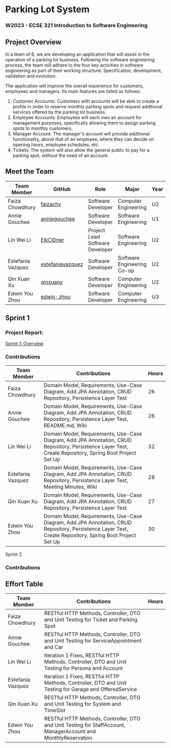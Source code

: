 # Parking Lot System
### W2023 - ECSE 321 Introduction to Software Engineering

## Project Overview
In a team of 6, we are developing an application that will assist in the operation of a parking lot business. Following the software engineering process, the team will adhere to the four key activities in software engineering as part of their working structure: Specification, development, validation and evolution. 

The application will improve the overall experience for customers, employees and managers. Its main features are listed as follows:
1. Customer Accounts: Customers with accounts will be able to create a profile in order to reserve monthly parking spots and request additional services offered by the parking lot business.
2. Employee Accounts: Employees will each own an account for management purposes, specifically allowing them to assign parking spots to monthly customers.
3. Manager Account: The manager's account will provide additional functionality, above that of an employee, where they can decide on opening hours, employee schedules, etc.
4. Tickets: The system will also allow the general public to pay for a parking spot, without the need of an account.

## Meet the Team
| Team Member       | GitHub                                          | Role | Major                      | Year |
| ----------------- | ----------------------------------------------- | ---- | -------------------- | ---- |
| Faiza Chowdhury   |[faizachy](https://github.com/faizachy)          | Software Developer | Computer Engineering       | U2 |
| Annie Gouchee     |[anniegouchee](https://github.com/anniegouchee)  | Software Developer | Software Engineering       | U1 |
| Lin Wei Li        |[ElkCl0ner](https://github.com/ElkCl0ner)        | Project Lead <br /> Software Developer | Software Engineering       | U2 |
| Estefania Vazquez |[estefaniavazquez](https://github.com/estefaniavazquez) | Software Developer | Software Engineering Co-op | U2 |
| Qin Xuan Xu       |[qinxuanx](https://github.com/qinxuanx)          | Software Developer | Computer Engineering       | U2 |
| Edwin You Zhou    |[edwin-zhou](https://github.com/edwin-zhou)      | Software Developer | Computer Engineering       | U3 |

## Sprint 1

### Project Report:
[Sprint 1: Overview](https://github.com/McGill-ECSE321-W23/project-group-04/wiki/Overview)

### Contributions
| Team Member       | Contributions                                   | Hours  |
| ----------------- | ----------------------------------------------- | ------ |
| Faiza Chowdhury   |Domain Model, Requirements, Use-Case Diagram, Add JPA Annotation, CRUD Repository, Persistence Layer Test|   26     |
| Annie Gouchee     |Domain Model, Requirements, Use-Case Diagram, Add JPA Annotation, CRUD Repository, Persistence Layer Test, README.md, Wiki |    26   |
| Lin Wei Li        |Domain Model, Requirements, Use-Case Diagram, Add JPA Annotation, CRUD Repository, Persistence Layer Test, Create Repository, Spring Boot Project Set Up|   32   |
| Estefania Vazquez |Domain Model, Requirements, Use-Case Diagram, Add JPA Annotation, CRUD Repository, Persistence Layer Test, Meeting Minutes, Wiki| 28     |
| Qin Xuan Xu       |Domain Model, Requirements, Use-Case Diagram, Add JPA Annotation, CRUD Repository, Persistence Layer Test|   27   |
| Edwin You Zhou    |Domain Model, Requirements, Use-Case Diagram, Add JPA Annotation, CRUD Repository, Persistence Layer Test, Create Repository, Spring Boot Project Set Up|   30   |

Sprint 2

### Contributions
## Effort Table
| Team Member       | Contributions                                   | Hours  |
| ----------------- | ----------------------------------------------- | ------ |
| Faiza Chowdhury   |RESTful HTTP Methods, Controller, DTO and Unit Testing for Ticket and Parking Spot|        |
| Annie Gouchee     |RESTful HTTP Methods, Controller, DTO and Unit Testing for ServiceAppointment and Car|       |
| Lin Wei Li        |Iteration 1 Fixes, RESTful HTTP Methods, Controller, DTO and Unit Testing for Persona and Account|      |
| Estefania Vazquez |Iteration 1 Fixes, RESTful HTTP Methods, Controller, DTO and Unit Testing for Garage and OfferedService|      |
| Qin Xuan Xu       |RESTful HTTP Methods, Controller, DTO and Unit Testing for System and TimeSlot|
| Edwin You Zhou    |RESTful HTTP Methods, Controller, DTO and Unit Testing for StaffAccount, ManagerAccount and MonthlyReservation|      |
